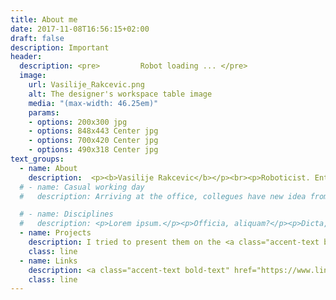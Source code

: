 ```yaml
---
title: About me
date: 2017-11-08T16:56:15+02:00
draft: false
description: Important
header:
  description: <pre>         Robot loading ... </pre>
  image:
    url: Vasilije_Rakcevic.png
    alt: The designer's workspace table image
    media: "(max-width: 46.25em)"
    params:
    - options: 200x300 jpg
    - options: 848x443 Center jpg
    - options: 700x420 Center jpg
    - options: 490x318 Center jpg
text_groups:
  - name: About
    description:  <p><b>Vasilije Rakcevic</b></p><br><p>Roboticist. Enthusiast about mechanics, software and electronics.</p><br><p>Studies:</p><br><p> - Bachelor in Mechatronics and Robotics at <b>Bauman Moscow State Technical University</b></p><p> - Master in Computer Science at EIT Digital Master School (Joint program between <b>TU Berlin and University of Trento</b>)</p>
  # - name: Casual working day
  #   description: Arriving at the office, collegues have new idea from mechanics problem we were all reasoning about previous days. Makes us quite exited, we brainstorm about all new possibilities, give new suggestion. We reason about new electronic driver, quite more powerful than the one we were speaking before. Now it will be much easier to use the path planner, resources will not be the problem. We go the blackboard, everybody wants to try out so many new ideas. One proposes simple stabilisation solution that should work great with new mechanics. I hurry to a computer to manage tasks for the team, before we start to work on algorithm code. In 2h I will need to go to other department to see how we can start merging latest solutions ... 

  # - name: Disciplines
  #   description: <p>Lorem ipsum.</p><p>Officia, aliquam?</p><p>Dicta, quia?</p><p>Aliquid, excepturi!</p>
  - name: Projects
    description: I tried to present them on the <a class="accent-text bold-text" href="http://localhost:1313/">Home</a> page
    class: line
  - name: Links
    description: <a class="accent-text bold-text" href="https://www.linkedin.com/in/vasilije-rakcevic">LinkedIn</a>
    class: line
---
```



